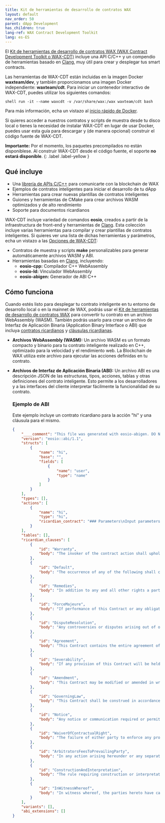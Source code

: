 ```yaml
---
title: Kit de herramientas de desarrollo de contratos WAX
layout: default
nav_order: 50
parent: dApp Development
has_children: true
lang-ref: WAX Contract Development Toolkit
lang: es-ES
---
```


El <a href="https://github.com/worldwide-asset-exchange/wax-cdt" target="_blank">Kit de herramientas de desarrollo de contratos WAX (WAX Contract Development Toolkit o WAX-CDT)</a> incluye una API C/C++ y un compendio de herramientas basado en <a href="https://clang.llvm.org/" target="_blank">Clang</a>, muy útil para crear y desplegar tus smart contracts.

Las herramientas de WAX-CDT están incluidas en la imagen Docker **waxteam/dev**, y también proporcionamos una imagen Docker independiente: **waxteam/cdt**. Para iniciar un contenedor interactivo de WAX-CDT, puedes utilizar los siguientes comandos:

```shell run -it --name waxcdt -v /var/share/wax:/wax waxteam/cdt bash```

Para más información, echa un vistazo al [inicio rápido de Docker](/es/dapp-development/docker-setup/).

Si quieres acceder a nuestros contratos y scripts de muestra desde tu disco local o tienes la necesidad de instalar WAX-CDT en lugar de usar Docker, puedes usar esta guía para descargar y (de manera opcional) construir el código fuente de WAX-CDT.

<strong>Importante:</strong> Por el momento, los paquetes precompilados no están disponiblese. Al construir WAX-CDT desde el código fuente, el soporte <strong>no estará disponible</strong>.
{: .label .label-yellow }

## Qué incluye

- Una [librería de APIs C/C++](/es/api-reference/cdt_api) para comunicarte con la blockchain de WAX
- Ejemplos de contratos inteligentes para iniciar el desarrollo de tu dApp
- Herramientas para crear nuevas plantillas de contratos inteligentes 
- Guiones y herramientas de CMake para crear archivos WASM optimizados y de alto rendimiento
- Soporte para documentos ricardianos

WAX-CDT incluye variedad de comandos **eosio**, creados a partir de la infraestructura de front-end y herramientas de <a href="https://clang.llvm.org/" target="_blank">Clang</a>. Esta colección incluye varias herramientas para compilar y crear plantillas de contratos inteligentes. Si quieres ver una lista de dichas herramientas y parámetros, echa un vistazo a las [Opciones de WAX-CDT](/es/tools/cdt_options):

- Contratos de muestra y scripts **make** personalizables para generar automáticamente archivos WASM y ABI.
- Herramientas basadas en <a href="https://clang.llvm.org/" target="_blank">Clang</a>, incluyendo:
  - **eosio-cpp:** Compilador C++ WebAssembly 
  - **eosio-ld:** Vinculador WebAssembly
  - **eosio-abigen:** Generador de ABI C++ 

## Cómo funciona

Cuando estés listo para desplegar tu contrato inteligente en tu entorno de desarrollo local o en la mainnet de WAX, podrás usar el <a href="https://github.com/worldwide-asset-exchange/wax-cdt" target="_blank">Kit de herramientas de desarrollo de contratos WAX</a> para convertir tu contrato en un archivo WebAssembly (WASM). También podrás usarlo para crear un archivo de Interfaz de Aplicación Binaria (Application Binary Interface o ABI) que incluya [contratos ricardianos](/es/tools/ricardian_contract) y [cláusulas ricardianas](/es/tools/ricardian_clause).

- **Archivos WebAssembly (WASM):** Un archivo WASM es un formato compacto y binario para tu contrato inteligente realizado en C++, optimizado para la velocidad y el rendimiento web. La Blockchain de WAX utiliza este archivo para ejecutar las acciones definidas en tu contrato. 

- **Archivos de Interfaz de Aplicación Binaria (ABI):** Un archivo ABI es una descripción JSON de las estructuras, tipos, acciones, tablas y otras definiciones del contrato inteligente. Esto permite a los desarrolladores y a las interfaces del cliente interpretar fácilmente la funcionalidad de su contrato. 


    ### Ejemplo de ABI
    Este ejemplo incluye un contrato ricardiano para la acción "hi" y una cláusula para el mismo.

    ```json
    {
        "____comment": "This file was generated with eosio-abigen. DO NOT EDIT Fri Jul 19 13:36:50 2019",
        "version": "eosio::abi/1.1",
        "structs": [
            {
                "name": "hi",
                "base": "",
                "fields": [
                    {
                        "name": "user",
                        "type": "name"
                    }
                ]
            }
        ],
        "types": [],
        "actions": [
            {
                "name": "hi",
                "type": "hi",
                "ricardian_contract": "### Parameters\nInput parameters:\n\n* `user` (string to include in the output)\n\nImplied parameters: \n\n* `account_name` (name of the party invoking and signing the contract)\n\n### Intent\nINTENT. The intention of the author and the invoker of this contract is to print output. It shall have no other effect.\n\n### Term\nTERM. This Contract expires at the conclusion of code execution."
            }
        ],
        "tables": [],
        "ricardian_clauses": [
            {
                "id": "Warranty",
                "body": "The invoker of the contract action shall uphold its Obligations under this Contract in a timely and workmanlike manner, using knowledge and recommendations for performing the services which meet generally acceptable standards set forth by EOS.IO Blockchain Block Producers."
            },
            {
                "id": "Default",
                "body": "The occurrence of any of the following shall constitute a material default under this Contract:"
            },
            {
                "id": "Remedies",
                "body": "In addition to any and all other rights a party may have available according to law, if a party defaults by failing to substantially perform any provision, term or condition of this Contract, the other party may terminate the Contract by providing written notice to the defaulting party. This notice shall describe with sufficient detail the nature of the default. The party receiving such notice shall promptly be removed from being a Block Producer and this Contract shall be automatically terminated."
            },
            {
                "id": "ForceMajeure",
                "body": "If performance of this Contract or any obligation under this Contract is prevented, restricted, or interfered with by causes beyond either party's reasonable control (\"Force Majeure\"), and if the party unable to carry out its obligations gives the other party prompt written notice of such event, then the obligations of the party invoking this provision shall be suspended to the extent necessary by such event. The term Force Majeure shall include, without limitation, acts of God, fire, explosion, vandalism, storm or other similar occurrence, orders or acts of military or civil authority, or by national emergencies, insurrections, riots, or wars, or strikes, lock-outs, work stoppages, or supplier failures. The excused party shall use reasonable efforts under the circumstances to avoid or remove such causes of non-performance and shall proceed to perform with reasonable dispatch whenever such causes are removed or ceased. An act or omission shall be deemed within the reasonable control of a party if committed, omitted, or caused by such party, or its employees, officers, agents, or affiliates."
            },
            {
                "id": "DisputeResolution",
                "body": "Any controversies or disputes arising out of or relating to this Contract will be resolved by binding arbitration under the default rules set forth by the EOS.IO Blockchain. The arbitrator's award will be final, and judgment may be entered upon it by any court having proper jurisdiction."
            },
            {
                "id": "Agreement",
                "body": "This Contract contains the entire agreement of the parties, and there are no other promises or conditions in any other agreement whether oral or written concerning the subject matter of this Contract. This Contract supersedes any prior written or oral agreements between the parties."
            },
            {
                "id": "Severability",
                "body": "If any provision of this Contract will be held to be invalid or unenforceable for any reason, the remaining provisions will continue to be valid and enforceable. If a court finds that any provision of this Contract is invalid or unenforceable, but that by limiting such provision it would become valid and enforceable, then such provision will be deemed to be written, construed, and enforced as so limited."
            },
            {
                "id": "Amendment",
                "body": "This Contract may be modified or amended in writing by mutual agreement between the parties, if the writing is signed by the party obligated under the amendment."
            },
            {
                "id": "GoverningLaw",
                "body": "This Contract shall be construed in accordance with the Maxims of Equity."
            },
            {
                "id": "Notice",
                "body": "Any notice or communication required or permitted under this Contract shall be sufficiently given if delivered to a verifiable email address or to such other email address as one party may have publicly furnished in writing, or published on a broadcast contract provided by this blockchain for purposes of providing notices of this type."
            },
            {
                "id": "WaiverOfContractualRight",
                "body": "The failure of either party to enforce any provision of this Contract shall not be construed as a waiver or limitation of that party's right to subsequently enforce and compel strict compliance with every provision of this Contract."
            },
            {
                "id": "ArbitratorsFeesToPrevailingParty",
                "body": "In any action arising hereunder or any separate action pertaining to the validity of this Agreement, both sides shall pay half the initial cost of arbitration, and the prevailing party shall be awarded reasonable arbitrator's fees and costs."
            },
            {
                "id": "ConstructionAndInterpretation",
                "body": "The rule requiring construction or interpretation against the drafter is waived. The document shall be deemed as if it were drafted by both parties in a mutual effort."
            },
            {
                "id": "InWitnessWhereof",
                "body": "In witness whereof, the parties hereto have caused this Agreement to be executed by themselves or their duly authorized representatives as of the date of execution, and authorized as proven by the cryptographic signature on the transaction that invokes this contract."
            }
        ],
        "variants": [],
        "abi_extensions": []
    }
    ```



<!--A Ricardian Contract is a cryptographically signed and verified digital document that lists your smart contracts actions, intentions, terms, and conditions. Like any standard legal document, it provides a digital agreement between two parties (e.g., you and your customer), and your smart contract is the execution of this agreement.-->